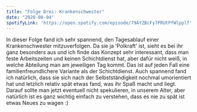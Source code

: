 ```yaml
---
title: "Folge Drei: Krankenschwester"
date: "2020-08-04"
spotifyLink: 'https://open.spotify.com/episode/79AYZBcFy7PRUtPfWlpplf'
---
```

In dieser Folge fand ich sehr spannend, den Tagesablauf einer Krankenschwester mitzuverfolgen. Da sie ja 'Polkraft' ist, sieht es bei ihr ganz besonders aus und ich finde das Konzept sehr interessant, dass man feste Arbeitszeiten und keinen Schichtdienst hat, aber dafür nicht weiß, in welche Abteilung man am jeweiligen Tag kommt.
Das ist auf jeden Fall eine familienfreundlichere Variante als der Schichtdienst.
Auch spannend fand ich natürlich, dass sie sich nach der Selbstständigkeit nochmal umorientiert hat und letzlich relativ spät etwas fand, was ihr Spaß macht und liegt. 
Darauf sollte man jetzt eventuell nicht spekulieren, in unserem Alter, aber natürlich ist es ganz wichtig einfach zu verstehen, dass es nie zu spät ist etwas Neues zu wagen :)
